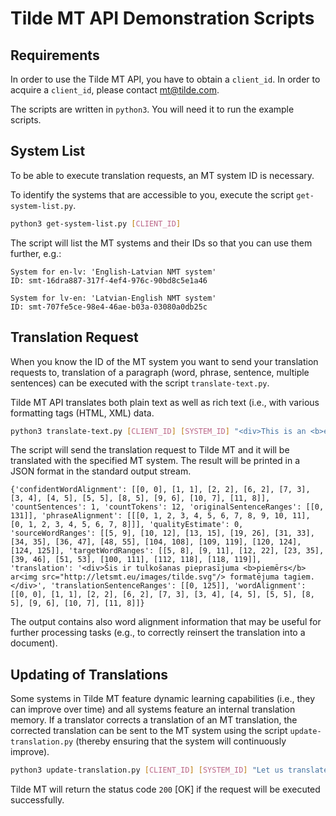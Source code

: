 # Tilde MT API Demonstration Scripts

## Requirements

In order to use the Tilde MT API, you have to obtain a `client_id`. In order to acquire a `client_id`, please contact mt@tilde.com.

The scripts are written in `python3`. You will need it to run the example scripts.

## System List

To be able to execute translation requests, an MT system ID is necessary.

To identify the systems that are accessible to you, execute the script `get-system-list.py`.

```bash
python3 get-system-list.py [CLIENT_ID]
```

The script will list the MT systems and their IDs so that you can use them further, e.g.:

```
System for en-lv: 'English-Latvian NMT system'
ID: smt-16dra887-317f-4ef4-976c-90bd8c5e1a46

System for lv-en: 'Latvian-English NMT system'
ID: smt-707fe5ce-98e4-46ae-b03a-03080a0db25c
```

## Translation Request

When you know the ID of the MT system you want to send your translation requests to, translation of a paragraph (word, phrase, sentence, multiple sentences) can be executed with the script `translate-text.py`.

Tilde MT API translates both plain text as well as rich text (i.e., with various formatting tags (HTML, XML) data.

```bash
python3 translate-text.py [CLIENT_ID] [SYSTEM_ID] "<div>This is an <b>example</b> of a translation request <img src=\"http://letsmt.eu/images/tilde.svg\" /> with formatting tags.</div>"
```

The script will send the translation request to Tilde MT and it will be translated with the specified MT system. The result will be printed in a JSON format in the standard output stream.

```
{'confidentWordAlignment': [[0, 0], [1, 1], [2, 2], [6, 2], [7, 3], [3, 4], [4, 5], [5, 5], [8, 5], [9, 6], [10, 7], [11, 8]], 'countSentences': 1, 'countTokens': 12, 'originalSentenceRanges': [[0, 131]], 'phraseAlignment': [[[0, 1, 2, 3, 4, 5, 6, 7, 8, 9, 10, 11], [0, 1, 2, 3, 4, 5, 6, 7, 8]]], 'qualityEstimate': 0, 'sourceWordRanges': [[5, 9], [10, 12], [13, 15], [19, 26], [31, 33], [34, 35], [36, 47], [48, 55], [104, 108], [109, 119], [120, 124], [124, 125]], 'targetWordRanges': [[5, 8], [9, 11], [12, 22], [23, 35], [39, 46], [51, 53], [100, 111], [112, 118], [118, 119]], 'translation': '<div>Šis ir tulkošanas pieprasījuma <b>piemērs</b> ar<img src="http://letsmt.eu/images/tilde.svg"/> formatējuma tagiem.</div>', 'translationSentenceRanges': [[0, 125]], 'wordAlignment': [[0, 0], [1, 1], [2, 2], [6, 2], [7, 3], [3, 4], [4, 5], [5, 5], [8, 5], [9, 6], [10, 7], [11, 8]]}
```

The output contains also word alignment information that may be useful for further processing tasks (e.g., to correctly reinsert the translation into a document).

## Updating of Translations

Some systems in Tilde MT feature dynamic learning capabilities (i.e., they can improve over time) and all systems feature an internal translation memory. If a translator corrects a translation of an MT translation, the corrected translation can be sent to the MT system using the script `update-translation.py` (thereby ensuring that the system will continuously improve).

```bash
python3 update-translation.py [CLIENT_ID] [SYSTEM_ID] "Let us translate this text." "Pārtulkosim šo tekstu."
```

Tilde MT will return the status code `200` [OK] if the request will be executed successfully.

